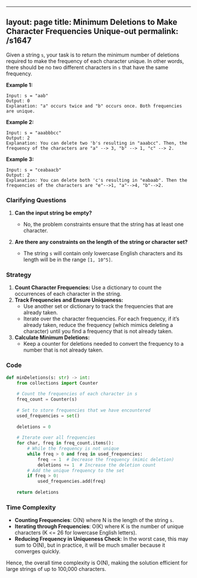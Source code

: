 
---
layout: page
title:  Minimum Deletions to Make Character Frequencies Unique-out
permalink: /s1647
---

Given a string `s`, your task is to return the minimum number of deletions required to make the frequency of each character unique. In other words, there should be no two different characters in `s` that have the same frequency.

**Example 1:**
```
Input: s = "aab"
Output: 0
Explanation: "a" occurs twice and "b" occurs once. Both frequencies are unique.
```

**Example 2:**
```
Input: s = "aaabbbcc"
Output: 2
Explanation: You can delete two 'b's resulting in "aaabcc". Then, the frequency of the characters are "a" --> 3, "b" --> 1, "c" --> 2.
```

**Example 3:**
```
Input: s = "ceabaacb"
Output: 2
Explanation: You can delete both 'c's resulting in "eabaab". Then the frequencies of the characters are "e"-->1, "a"-->4, "b"-->2.
```

### Clarifying Questions

1. **Can the input string be empty?**
   - No, the problem constraints ensure that the string has at least one character.

2. **Are there any constraints on the length of the string or character set?**
   - The string `s` will contain only lowercase English characters and its length will be in the range `[1, 10^5]`.

### Strategy

1. **Count Character Frequencies:** Use a dictionary to count the occurrences of each character in the string.
2. **Track Frequencies and Ensure Uniqueness:**
   - Use another set or dictionary to track the frequencies that are already taken.
   - Iterate over the character frequencies. For each frequency, if it’s already taken, reduce the frequency (which mimics deleting a character) until you find a frequency that is not already taken.
3. **Calculate Minimum Deletions:**
   - Keep a counter for deletions needed to convert the frequency to a number that is not already taken.

### Code

```python
def minDeletions(s: str) -> int:
    from collections import Counter
    
    # Count the frequencies of each character in s
    freq_count = Counter(s)
    
    # Set to store frequencies that we have encountered
    used_frequencies = set()
    
    deletions = 0
    
    # Iterate over all frequencies
    for char, freq in freq_count.items():
        # While the frequency is not unique
        while freq > 0 and freq in used_frequencies:
            freq -= 1  # Decrease the frequency (mimic deletion)
            deletions += 1  # Increase the deletion count
        # Add the unique frequency to the set
        if freq > 0:
            used_frequencies.add(freq)
    
    return deletions
```

### Time Complexity

- **Counting Frequencies**: O(N) where N is the length of the string `s`.
- **Iterating through Frequencies**: O(K) where K is the number of unique characters (K <= 26 for lowercase English letters).
- **Reducing Frequency in Uniqueness Check**: In the worst case, this may sum to O(N), but in practice, it will be much smaller because it converges quickly.

Hence, the overall time complexity is O(N), making the solution efficient for large strings of up to 100,000 characters.